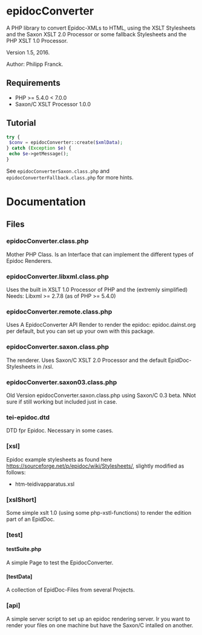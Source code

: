 # epidocConverter

A PHP library to convert Epidoc-XMLs to HTML, using the XSLT Stylesheets and the Saxon XSLT 2.0 Processor or some fallback Stylesheets and the PHP XSLT 1.0 Processor.
 
Version 1.5, 2016. 

Author: Philipp Franck.

## Requirements

* PHP >= 5.4.0 < 7.0.0
* Saxon/C XSLT Processor 1.0.0


## Tutorial

```php
try {
 $conv = epidocConverter::create($xmlData);
} catch (Exception $e) {
 echo $e->getMessage();
}
```

See `epidocConverterSaxon.class.php` and `epidocConverterFallback.class.php` for more hints.

# Documentation

## Files

### epidocConverter.class.php
Mother PHP Class. Is an Interface that can implement the different types of Epidoc Renderers.

### epidocConverter.libxml.class.php
Uses the built in XSLT 1.0 Processor of PHP and the (extremly simplified)
Needs: Libxml >= 2.7.8 (as of PHP >= 5.4.0) 

### epidocConverter.remote.class.php
Uses A EpidocConverter API Render to render the epidoc:
epidoc.dainst.org per default, but you can set up your own with this package.

### epidocConverter.saxon.class.php
The renderer. Uses Saxon/C XSLT 2.0 Processor and the default EpidDoc-Stylesheets in /xsl.

### epidocConverter.saxon03.class.php
Old Version epidocConverter.saxon.class.php using Saxon/C 0.3 beta. NNot sure if still working but included just in case.

### tei-epidoc.dtd
DTD fpr Epidoc. Necessary in some cases.

### [xsl]
Epidoc example stylesheets as found here https://sourceforge.net/p/epidoc/wiki/Stylesheets/, slightly modified as follows:
- htm-teidivapparatus.xsl

### [xslShort]
Some simple xslt 1.0 (using some php-xstl-functions) to render the edition part of an EpidDoc.

###  [test]

#### testSuite.php
A simple Page to test the EpidocConverter.

#### [testData]
A collection of EpidDoc-Files from several Projects.

### [api]
A simple server script to set up an epidoc rendering server. Ir you want to render your files on one machine but have the Saxon/C
intalled on another.
